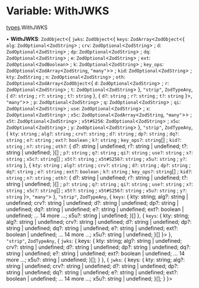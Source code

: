 # Variable: WithJWKS

[types](../modules/types.md).WithJWKS

• **WithJWKS**: `ZodObject`<{ `jwks`: `ZodObject`<{ `keys`: `ZodArray`<`ZodObject`<{ `alg`: `ZodOptional`<`ZodString`\> ; `crv`: `ZodOptional`<`ZodString`\> ; `d`: `ZodOptional`<`ZodString`\> ; `dp`: `ZodOptional`<`ZodString`\> ; `dq`: `ZodOptional`<`ZodString`\> ; `e`: `ZodOptional`<`ZodString`\> ; `ext`: `ZodOptional`<`ZodBoolean`\> ; `k`: `ZodOptional`<`ZodString`\> ; `key_ops`: `ZodOptional`<`ZodArray`<`ZodString`, ``"many"``\>\> ; `kid`: `ZodOptional`<`ZodString`\> ; `kty`: `ZodString` ; `n`: `ZodOptional`<`ZodString`\> ; `oth`: `ZodOptional`<`ZodArray`<`ZodObject`<{ `d`: `ZodOptional`<`ZodString`\> ; `r`: `ZodOptional`<`ZodString`\> ; `t`: `ZodOptional`<`ZodString`\>  }, ``"strip"``, `ZodTypeAny`, { `d?`: `string` ; `r?`: `string` ; `t?`: `string`  }, { `d?`: `string` ; `r?`: `string` ; `t?`: `string`  }\>, ``"many"``\>\> ; `p`: `ZodOptional`<`ZodString`\> ; `q`: `ZodOptional`<`ZodString`\> ; `qi`: `ZodOptional`<`ZodString`\> ; `use`: `ZodOptional`<`ZodString`\> ; `x`: `ZodOptional`<`ZodString`\> ; `x5c`: `ZodOptional`<`ZodArray`<`ZodString`, ``"many"``\>\> ; `x5t`: `ZodOptional`<`ZodString`\> ; `x5t#S256`: `ZodOptional`<`ZodString`\> ; `x5u`: `ZodOptional`<`ZodString`\> ; `y`: `ZodOptional`<`ZodString`\>  }, ``"strip"``, `ZodTypeAny`, { `kty`: `string` ; `alg?`: `string` ; `crv?`: `string` ; `d?`: `string` ; `dp?`: `string` ; `dq?`: `string` ; `e?`: `string` ; `ext?`: `boolean` ; `k?`: `string` ; `key_ops?`: `string`[] ; `kid?`: `string` ; `n?`: `string` ; `oth?`: { d?: string \| undefined; r?: string \| undefined; t?: string \| undefined; }[] ; `p?`: `string` ; `q?`: `string` ; `qi?`: `string` ; `use?`: `string` ; `x?`: `string` ; `x5c?`: `string`[] ; `x5t?`: `string` ; `x5t#S256?`: `string` ; `x5u?`: `string` ; `y?`: `string`  }, { `kty`: `string` ; `alg?`: `string` ; `crv?`: `string` ; `d?`: `string` ; `dp?`: `string` ; `dq?`: `string` ; `e?`: `string` ; `ext?`: `boolean` ; `k?`: `string` ; `key_ops?`: `string`[] ; `kid?`: `string` ; `n?`: `string` ; `oth?`: { d?: string \| undefined; r?: string \| undefined; t?: string \| undefined; }[] ; `p?`: `string` ; `q?`: `string` ; `qi?`: `string` ; `use?`: `string` ; `x?`: `string` ; `x5c?`: `string`[] ; `x5t?`: `string` ; `x5t#S256?`: `string` ; `x5u?`: `string` ; `y?`: `string`  }\>, ``"many"``\>  }, ``"strip"``, `ZodTypeAny`, { `keys`: { kty: string; alg?: string \| undefined; crv?: string \| undefined; d?: string \| undefined; dp?: string \| undefined; dq?: string \| undefined; e?: string \| undefined; ext?: boolean \| undefined; ... 14 more ...; x5u?: string \| undefined; }[]  }, { `keys`: { kty: string; alg?: string \| undefined; crv?: string \| undefined; d?: string \| undefined; dp?: string \| undefined; dq?: string \| undefined; e?: string \| undefined; ext?: boolean \| undefined; ... 14 more ...; x5u?: string \| undefined; }[]  }\>  }, ``"strip"``, `ZodTypeAny`, { `jwks`: { keys: { kty: string; alg?: string \| undefined; crv?: string \| undefined; d?: string \| undefined; dp?: string \| undefined; dq?: string \| undefined; e?: string \| undefined; ext?: boolean \| undefined; ... 14 more ...; x5u?: string \| undefined; }[]; }  }, { `jwks`: { keys: { kty: string; alg?: string \| undefined; crv?: string \| undefined; d?: string \| undefined; dp?: string \| undefined; dq?: string \| undefined; e?: string \| undefined; ext?: boolean \| undefined; ... 14 more ...; x5u?: string \| undefined; }[]; }  }\>
